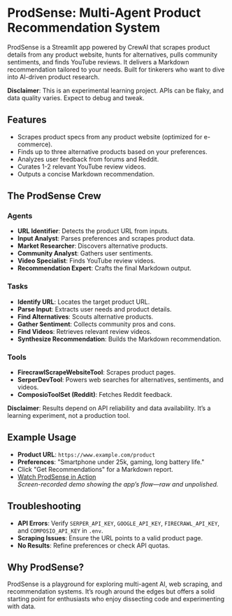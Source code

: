# ProdSense: Multi-Agent Product Recommendation System

ProdSense is a Streamlit app powered by CrewAI that scrapes product details from any product website, hunts for alternatives, pulls community sentiments, and finds YouTube reviews. It delivers a Markdown recommendation tailored to your needs. Built for tinkerers who want to dive into AI-driven product research.

**Disclaimer**: This is an experimental learning project. APIs can be flaky, and data quality varies. Expect to debug and tweak.

## Features

- Scrapes product specs from any product website (optimized for e-commerce).
- Finds up to three alternative products based on your preferences.
- Analyzes user feedback from forums and Reddit.
- Curates 1-2 relevant YouTube review videos.
- Outputs a concise Markdown recommendation.

## The ProdSense Crew

### Agents
- **URL Identifier**: Detects the product URL from inputs.
- **Input Analyst**: Parses preferences and scrapes product data.
- **Market Researcher**: Discovers alternative products.
- **Community Analyst**: Gathers user sentiments.
- **Video Specialist**: Finds YouTube review videos.
- **Recommendation Expert**: Crafts the final Markdown output.

### Tasks
- **Identify URL**: Locates the target product URL.
- **Parse Input**: Extracts user needs and product details.
- **Find Alternatives**: Scouts alternative products.
- **Gather Sentiment**: Collects community pros and cons.
- **Find Videos**: Retrieves relevant review videos.
- **Synthesize Recommendation**: Builds the Markdown recommendation.

### Tools
- **FirecrawlScrapeWebsiteTool**: Scrapes product pages.
- **SerperDevTool**: Powers web searches for alternatives, sentiments, and videos.
- **ComposioToolSet (Reddit)**: Fetches Reddit feedback.

**Disclaimer**: Results depend on API reliability and data availability. It’s a learning experiment, not a production tool.

## Example Usage

- **Product URL**: `https://www.example.com/product`
- **Preferences**: "Smartphone under 25k, gaming, long battery life."
- Click "Get Recommendations" for a Markdown report.
- [Watch ProdSense in Action](assets/prodsense-demo.mp4)  
  *Screen-recorded demo showing the app’s flow—raw and unpolished.*

## Troubleshooting

- **API Errors**: Verify `SERPER_API_KEY`, `GOOGLE_API_KEY`, `FIRECRAWL_API_KEY`, and `COMPOSIO_API_KEY` in `.env`.
- **Scraping Issues**: Ensure the URL points to a valid product page.
- **No Results**: Refine preferences or check API quotas.

## Why ProdSense?

ProdSense is a playground for exploring multi-agent AI, web scraping, and recommendation systems. It’s rough around the edges but offers a solid starting point for enthusiasts who enjoy dissecting code and experimenting with data.
